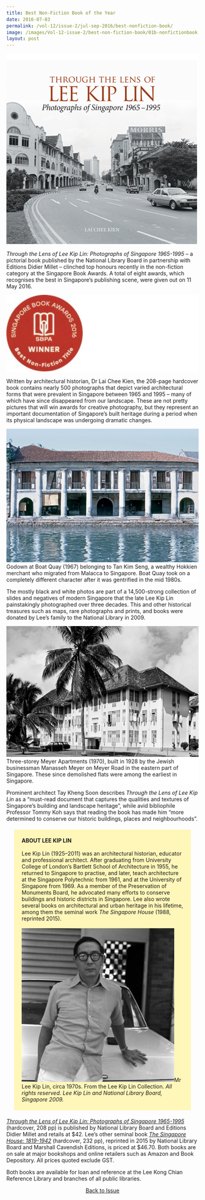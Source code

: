 ```yaml
---
title: Best Non-Fiction Book of the Year
date: 2016-07-03
permalink: /vol-12/issue-2/jul-sep-2016/best-nonfiction-book/
image: /images/Vol-12-issue-2/best-non-fiction-book/01b-nonfictionbook.jpg
layout: post
---
```

<div style="background-color: white;"><br><img style="width:500px" src="/images/Vol-12-issue-2/best-non-fiction-book/01b-nonfictionbook.jpg"></div>

*Through the Lens of Lee Kip Lin: Photographs of Singapore 1965-1995* – a pictorial book published by the National Library Board in partnership with Editions Didier Millet – clinched top honours recently in the non-fiction category at the Singapore Book Awards. A total of eight awards, which recognises the best in Singapore’s publishing scene, were given out on 11 May 2016.

<div style="background-color: white;"><img style="width:200px" src="/images/Vol-12-issue-2/best-non-fiction-book/02-nonfictionbook.jpg"></div>

Written by architectural historian, Dr Lai Chee Kien, the 208-page hardcover book contains nearly 500 photographs that depict varied architectural forms that were prevalent in Singapore between 1965 and 1995 – many of which have since disappeared from our landscape. These are not pretty pictures that will win awards for creative photography, but they represent an important documentation of Singapore’s built heritage during a period when its physical landscape was undergoing dramatic changes.

<div style="background-color: white;"><img src="/images/Vol-12-issue-2/best-non-fiction-book/03-nonfictionbook.png">Godown at Boat Quay (1967) belonging to Tan Kim Seng, a wealthy Hokkien merchant who migrated from Malacca to Singapore. Boat Quay took on a completely different character after it was gentrified in the mid 1980s.</div>

The mostly black and white photos are part of a 14,500-strong collection of slides and negatives of modern Singapore that the late Lee Kip Lin painstakingly photographed over three decades. This and other historical treasures such as maps, rare photographs and prints, and books were donated by Lee’s family to the National Library in 2009.

<div style="background-color: white;"><img src="/images/Vol-12-issue-2/best-non-fiction-book/04-nonfictionbook.png">Three-storey Meyer Apartments (1970), built in 1928 by the Jewish businessman Manasseh Meyer on Meyer Road in the eastern part of Singapore. These since demolished flats were among the earliest in Singapore.</div>

Prominent architect Tay Kheng Soon describes *Through the Lens of Lee Kip Lin* as a “must-read document that captures the qualities and textures of Singapore’s building and landscape heritage”, while avid bibliophile Professor Tommy Koh says that reading the book has made him “more determined to conserve our historic buildings, places and neighbourhoods”.

<div style="background-colour:#fff6ba; padding:20px; margin: 20px; background: #fff6ba"><b>ABOUT LEE KIP LIN</b>
<br><br>
Lee Kip Lin (1925–2011) was an architectural historian, educator and professional architect. After graduating from University College of London’s Bartlett School of Architecture in 1955, he returned to Singapore to practise, and later, teach architecture at the Singapore Polytechnic from 1961, and at the University of Singapore from 1969. As a member of the Preservation of Monuments Board, he advocated many efforts to conserve buildings and historic districts in Singapore. Lee also wrote several books on architectural and urban heritage in his lifetime, among them the seminal work <i>The Singapore House</i> (1988, reprinted 2015).
<br><br>
<img style="width:400px" src="/images/Vol-12-issue-2/best-non-fiction-book/05-nonfictionbook.jpg">Mr Lee Kip Lin, circa 1970s. From the Lee Kip Lin Collection. <i>All rights reserved. Lee Kip Lin and National Library Board, Singapore 2009.</i></div>

*[Through the Lens of Lee Kip Lin: Photographs of Singapore 1965-1995](https://eservice.nlb.gov.sg/item_holding.aspx?bid=201191869)* (hardcover, 208 pp) is published by National Library Board and Editions Didier Millet and retails at $42. Lee’s other seminal book *[The Singapore House: 1819-1942](https://eservice.nlb.gov.sg/item_holding.aspx?bid=201187608)* (hardcover, 232 pp), reprinted in 2015 by National Library Board and Marshall Cavendish Editions, is priced at $46.70. Both books are on sale at major bookshops and online retailers such as Amazon and Book Depository. All prices quoted exclude GST.

Both books are available for loan and reference at the Lee Kong Chian Reference Library and branches of all public libraries.

<a href="/vol-12/issue-2/jul-sep-2016/"><center>Back to Issue</center></a>

